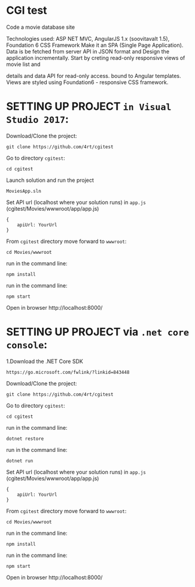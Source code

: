 # CGI test

Code a movie database site

Technologies used: ASP NET MVC, AngularJS 1.x (soovitavalt 1.5), Foundation 6 CSS Framework
Make it an SPA (Single Page Application). Data is be fetched from server API in JSON format and
Design the application incrementally. Start by creting read-only responsive views of movie list and

details and data API for read-only access.
bound to Angular templates.
Views are styled using Foundation6 - responsive CSS framework.

# SETTING UP PROJECT `in Visual Studio 2017`:

Download/Clone the project:
```
git clone https://github.com/4rt/cgitest
```

Go to directory `cgitest`:
```
cd cgitest
```

Launch solution and run the project
```
MoviesApp.sln
```

Set API url (localhost where your solution runs) in `app.js` (cgitest/Movies/wwwroot/app/app.js)
```
{
    apiUrl: YourUrl
}
```

From `cgitest` directory move forward to `wwwroot`:

```
cd Movies/wwwroot
```

run in the command line:
```
npm install
```

run in the command line:
```
npm start
```

Open in browser  http://localhost:8000/

# SETTING UP PROJECT via `.net core console`:

1.Download the .NET Core SDK
```
https://go.microsoft.com/fwlink/?linkid=843448
```

Download/Clone the project:
```
git clone https://github.com/4rt/cgitest
```

Go to directory `cgitest`:
```
cd cgitest
```

run in the command line:
```
dotnet restore
```

run in the command line:
```
dotnet run
```

Set API url (localhost where your solution runs) in `app.js` (cgitest/Movies/wwwroot/app/app.js)
```
{
    apiUrl: YourUrl
}
```

From `cgitest` directory move forward to `wwwroot`:

```
cd Movies/wwwroot
```

run in the command line:
```
npm install
```

run in the command line:
```
npm start
```

Open in browser  http://localhost:8000/
